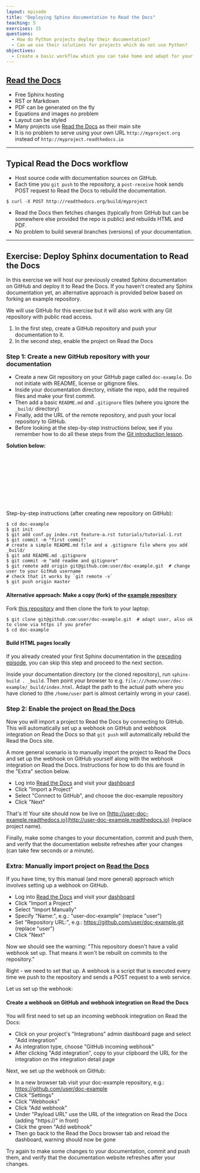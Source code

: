 ```yaml
---
layout: episode
title: "Deploying Sphinx documentation to Read the Docs"
teaching: 5
exercises: 15
questions:
  - How do Python projects deploy their documentation?
  - Can we use their solutions for projects which do not use Python?
objectives:
  - Create a basic workflow which you can take home and adapt for your project.
---
```


## [Read the Docs](https://readthedocs.org)

- Free Sphinx hosting
- RST or Markdown
- PDF can be generated on the fly
- Equations and images no problem
- Layout can be styled
- Many projects use [Read the Docs](https://readthedocs.org) as their main site
- It is no problem to serve using your own URL `http://myproject.org` instead of `http://myproject.readthedocs.io`

---

## Typical Read the Docs workflow

- Host source code with documentation sources on GitHub.
- Each time you `git push` to the repository, a `post-receive` hook sends POST
  request to Read the Docs to rebuild the documentation.

```shell
$ curl -X POST http://readthedocs.org/build/myproject
```

- Read the Docs then fetches changes (typically from GitHub but can be
  somewhere else provided the repo is public) and rebuilds HTML and PDF.
- No problem to build several branches (versions) of your documentation.

---

## Exercise: Deploy Sphinx documentation to Read the Docs

In this exercise we will host our previously 
created Sphinx documentation on GitHub and deploy it to Read the Docs.
If you haven't created any Sphinx documentation yet, 
an alternative approach is provided below based on forking an example repository.

We will use GitHub for this exercise but it will also work with any Git
repository with public read access.

1. In the first step, create a GitHub repository and push your documentation to it.
2. In the second step, enable the project on Read the Docs

### Step 1: Create a new GitHub repository with your documentation

- Create a new Git repository on your GitHub page called `doc-example`. Do not initiate with README, license or gitignore files. 
- Inside your documentation directory, initiate the repo, add the required files and make your first commit.
- Then add a basic `README.md` and `.gitignore` files (where you ignore the `_build/` directory)
- Finally, add the URL of the remote repository, and push your local repository to GitHub.
- Before looking at the step-by-step instructions below, see if you remember how to do all these steps from the [Git introduction lesson](https://github.com/coderefinery/git-intro).

**Solution below:**


<br>
<br>
<br>
<br>
<br>
<br>
<br>
<br>


Step-by-step instructions (after creating new repository on GitHub):
```shell
$ cd doc-example
$ git init
$ git add conf.py index.rst feature-a.rst tutorials/tutorial-1.rst
$ git commit -m "first commit"
# create a simple README.md file and a .gitignore file where you add _build/
$ git add README.md .gitignore
$ git commit -m "add readme and gitignore"
$ git remote add origin git@github.com:user/doc-example.git  # change user to your GitHub username
# check that it works by `git remote -v`
$ git push origin master
```

#### Alternative approach: Make a copy (fork) of the [example repository](https://github.com/coderefinery/doc-example)

Fork [this repository](https://github.com/coderefinery/doc-example) and
then clone the fork to your laptop:

```shell
$ git clone git@github.com:user/doc-example.git  # adapt user, also ok to clone via https if you prefer
$ cd doc-example
```

#### Build HTML pages locally

If you already created your first Sphinx documentation in the [preceding episode](https://coderefinery.github.io/documentation/04-sphinx/), you can skip this step and proceed to the next section. 

Inside your documentation directory (or the cloned repository), run `sphinx-build . _build`.
Then point your browser to e.g.
`file:///home/user/doc-example/_build/index.html`. Adapt the path to the actual
path where you have cloned to (the `/home/user` part is almost certainly wrong in your case).


### Step 2: Enable the project on [Read the Docs](https://readthedocs.org)

Now you will import a project to Read the Docs by connecting to GitHub. 
This will automatically set up a webhook on GitHub and webhook integration on Read the Docs so that `git push` will 
automatically rebuild the Read the Docs site.  

A more general scenario is to manually import the project to Read the Docs and set up the webhook on GitHub yourself along with the webhook integration on Read the Docs. Instructions for how to do this are found in the "Extra" section below.

- Log into [Read the Docs](https://readthedocs.org) and visit your [dashboard](https://readthedocs.org/dashboard/)
- Click "Import a Project"
- Select "Connect to GitHub", and choose the doc-example repository
- Click "Next"

That's it! Your site should now be live on
[http://user-doc-example.readthedocs.io](http://user-doc-example.readthedocs.io)
(replace project name).

Finally, make some changes to your documentation, commit and push
them, and verify that the documentation website refreshes after your changes
(can take few seconds or a minute).


### Extra: Manually import project on [Read the Docs](https://readthedocs.org)

If you have time, try this manual (and more general) approach which involves setting up a webhook on GitHub. 

- Log into [Read the Docs](https://readthedocs.org) and visit your [dashboard](https://readthedocs.org/dashboard/)
- Click "Import a Project"
- Select "Import Manually"
- Specify "Name:", e.g.: "user-doc-example" (replace "user")
- Set "Repository URL:", e.g.: https://github.com/user/doc-example.git (replace "user")
- Click "Next"

Now we should see the warning: "This repository doesn't have a valid webhook
set up. That means it won't be rebuilt on commits to the repository."

Right - we need to set that up. A webhook is a script that is executed every
time we push to the repository and sends a POST request to a web service.

Let us set up the webhook:

#### Create a webhook on GitHub and webhook integration on Read the Docs

You will first need to set up an incoming webhook integration on Read the Docs: 

- Click on your project's "Integrations" admin dashboard page and select "Add integration"
- As integration type, choose "GitHub incoming webhook"
- After clicking "Add integration", copy to your clipboard the URL for the integration on the integration detail page
 
Next, we set up the webhook on GitHub:

- In a new browser tab visit your doc-example repository, e.g.: https://github.com/user/doc-example
- Click "Settings"
- Click "Webhooks"
- Click "Add webhook"
- Under "Payload URL" use the URL of the integration on Read the Docs (adding "https://" in front)
- Click the green "Add webhook"
- Then go back to the Read the Docs browser tab and reload the dashboard, warning should now be gone

Try again to make some changes to your documentation, commit and push
them, and verify that the documentation website refreshes after your changes.